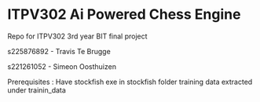 # ITPV302 Ai Powered Chess Engine
Repo for ITPV302 3rd year BIT final project

s225876892 - Travis Te Brugge

s221261052 - Simeon Oosthuizen


Prerequisites : Have stockfish exe in stockfish folder
                training data extracted under trainin_data
                
